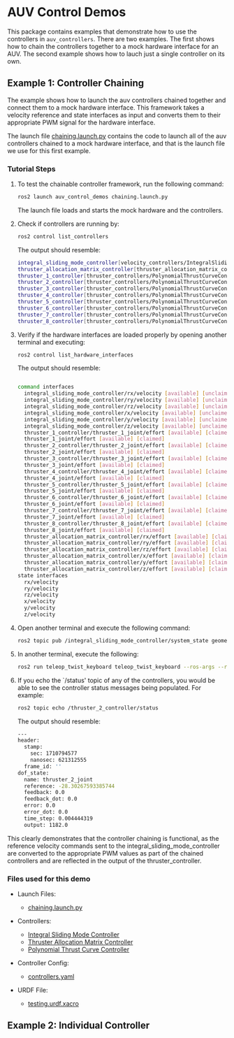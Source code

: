 # AUV Control Demos

This package contains examples that demonstrate how to use the controllers in
`auv_controllers`. There are two examples. The first shows how to chain the
controllers together to a mock hardware interface for an AUV. The second example
shows how to lauch just a single controller on its own.

## Example 1: Controller Chaining

The example shows how to launch the auv controllers chained together and connect
them to a mock hardware interface. This framework takes a
velocity reference and state interfaces as input and converts them to their
appropriate PWM signal for the hardware interface.

The launch file [chaining.launch.py](https://github.com/Robotic-Decision-Making-Lab/auv_controllers/blob/feat-mock-hardware/auv_control_demos/launch/chaining.launch.py)
contains the code to launch all of the auv controllers chained to a mock
hardware interface, and that is the launch file we use for this first example.

### Tutorial Steps

1. To test the chainable controller framework, run the following command:

    ```bash
    ros2 launch auv_control_demos chaining.launch.py
    ```

    The launch file loads and starts the mock hardware and the controllers.

2. Check if controllers are running by:

    ```bash
    ros2 control list_controllers
    ```

    The output should resemble:

    ```bash
    integral_sliding_mode_controller[velocity_controllers/IntegralSlidingModeController] active
    thruster_allocation_matrix_controller[thruster_allocation_matrix_controller/ThrusterAllocationMatrixController] active
    thruster_1_controller[thruster_controllers/PolynomialThrustCurveController] active
    thruster_2_controller[thruster_controllers/PolynomialThrustCurveController] active
    thruster_3_controller[thruster_controllers/PolynomialThrustCurveController] active
    thruster_4_controller[thruster_controllers/PolynomialThrustCurveController] active
    thruster_5_controller[thruster_controllers/PolynomialThrustCurveController] active
    thruster_6_controller[thruster_controllers/PolynomialThrustCurveController] active
    thruster_7_controller[thruster_controllers/PolynomialThrustCurveController] active
    thruster_8_controller[thruster_controllers/PolynomialThrustCurveController] active
    ```

3. Verify if the hardware interfaces are loaded properly by opening another
  terminal and executing:

    ```bash
    ros2 control list_hardware_interfaces
    ```

    The output should resemble:

    ```bash

    command interfaces
      integral_sliding_mode_controller/rx/velocity [available] [unclaimed]
      integral_sliding_mode_controller/ry/velocity [available] [unclaimed]
      integral_sliding_mode_controller/rz/velocity [available] [unclaimed]
      integral_sliding_mode_controller/x/velocity [available] [unclaimed]
      integral_sliding_mode_controller/y/velocity [available] [unclaimed]
      integral_sliding_mode_controller/z/velocity [available] [unclaimed]
      thruster_1_controller/thruster_1_joint/effort [available] [claimed]
      thruster_1_joint/effort [available] [claimed]
      thruster_2_controller/thruster_2_joint/effort [available] [claimed]
      thruster_2_joint/effort [available] [claimed]
      thruster_3_controller/thruster_3_joint/effort [available] [claimed]
      thruster_3_joint/effort [available] [claimed]
      thruster_4_controller/thruster_4_joint/effort [available] [claimed]
      thruster_4_joint/effort [available] [claimed]
      thruster_5_controller/thruster_5_joint/effort [available] [claimed]
      thruster_5_joint/effort [available] [claimed]
      thruster_6_controller/thruster_6_joint/effort [available] [claimed]
      thruster_6_joint/effort [available] [claimed]
      thruster_7_controller/thruster_7_joint/effort [available] [claimed]
      thruster_7_joint/effort [available] [claimed]
      thruster_8_controller/thruster_8_joint/effort [available] [claimed]
      thruster_8_joint/effort [available] [claimed]
      thruster_allocation_matrix_controller/rx/effort [available] [claimed]
      thruster_allocation_matrix_controller/ry/effort [available] [claimed]
      thruster_allocation_matrix_controller/rz/effort [available] [claimed]
      thruster_allocation_matrix_controller/x/effort [available] [claimed]
      thruster_allocation_matrix_controller/y/effort [available] [claimed]
      thruster_allocation_matrix_controller/z/effort [available] [claimed]
    state interfaces
      rx/velocity
      ry/velocity
      rz/velocity
      x/velocity
      y/velocity
      z/velocity
    ```

4. Open another terminal and execute the following command:

    ```bash
    ros2 topic pub /integral_sliding_mode_controller/system_state geometry_msgs/msg/Twist
    ```

5. In another terminal, execute the following:

    ```bash
    ros2 run teleop_twist_keyboard teleop_twist_keyboard --ros-args --remap cmd_vel:=/integral_sliding_mode_controller/reference
    ```

6. If you echo the `/status' topic of any of the controllers, you would be able
  to see the controller status messages being populated. For example:

    ```bash
    ros2 topic echo /thruster_2_controller/status
    ```

    The output should resemble:

    ```bash
    ---
    header:
      stamp:
        sec: 1710794577
        nanosec: 621312555
      frame_id: ''
    dof_state:
      name: thruster_2_joint
      reference: -28.30267593385744
      feedback: 0.0
      feedback_dot: 0.0
      error: 0.0
      error_dot: 0.0
      time_step: 0.004444319
      output: 1182.0
    ```

  This clearly demonstrates that the controller chaining is functional, as the
  reference velocity commands sent to the integral_sliding_mode_controller are
  converted to the appropriate PWM values as part of the chained controllers and
  are reflected in the output of the thruster_controller.

### Files used for this demo

- Launch Files:
  - [chaining.launch.py](https://github.com/Robotic-Decision-Making-Lab/auv_controllers/blob/feat-mock-hardware/auv_control_demos/launch/chaining.launch.py)

- Controllers:
  - [Integral Sliding Mode Controller](https://github.com/Robotic-Decision-Making-Lab/auv_controllers/tree/documentation/velocity_controllers)
  - [Thruster Allocation Matrix Controller](https://github.com/Robotic-Decision-Making-Lab/auv_controllers/tree/documentation/thruster_allocation_matrix_controller)
  - [Polynomial Thrust Curve Controller](https://github.com/Robotic-Decision-Making-Lab/auv_controllers/tree/documentation/thruster_controllers)

- Controller Config:
  - [controllers.yaml](https://github.com/Robotic-Decision-Making-Lab/auv_controllers/blob/feat-mock-hardware/auv_control_demos/config/controllers.yaml)

- URDF File:
  - [testing.urdf.xacro](https://github.com/Robotic-Decision-Making-Lab/auv_controllers/blob/feat-mock-hardware/auv_control_demos/urdf/testing.urdf.xacro)

## Example 2: Individual Controller
